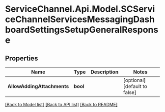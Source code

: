 # ServiceChannel.Api.Model.SCServiceChannelServicesMessagingDashboardSettingsSetupGeneralResponse

## Properties

Name | Type | Description | Notes
------------ | ------------- | ------------- | -------------
**AllowAddingAttachments** | **bool** |  | [optional] [default to false]

[[Back to Model list]](../README.md#documentation-for-models) [[Back to API list]](../README.md#documentation-for-api-endpoints) [[Back to README]](../README.md)


